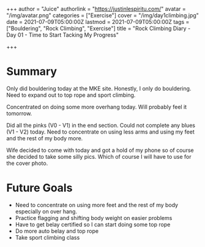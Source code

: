 +++
author = "Juice"
authorlink = "https://justinlespiritu.com/"
avatar = "/img/avatar.png"
categories = ["Exercise"]
cover = "/img/day1climbing.jpg"
date = 2021-07-09T05:00:00Z
lastmod = 2021-07-09T05:00:00Z
tags = ["Bouldering", "Rock Climbing", "Exercise"]
title = "Rock Climbing Diary - Day 01 - Time to Start Tacking My Progress"

+++
# Summary

Only did bouldering today at the MKE site.  Honestly, I only do bouldering.  Need to expand out to top rope and sport climbing.  

Concentrated on doing some more overhang today.  Will probably feel it tomorrow.  

Did all the pinks (V0 - V1) in the end section.  Could not complete any blues (V1 - V2) today.  Need to concentrate on using less arms and using my feet and the rest of my body more.

Wife decided to come with today and got a hold of my phone so of course she decided to take some silly pics.  Which of course I will have to use for the cover photo.

# Future Goals

* Need to concentrate on using more feet and the rest of my body especially on over hang.
* Practice flagging and shifting body weight on easier problems
* Have to get belay certified so I can start doing some top rope
* Do more auto belay and top rope
* Take sport climbing class